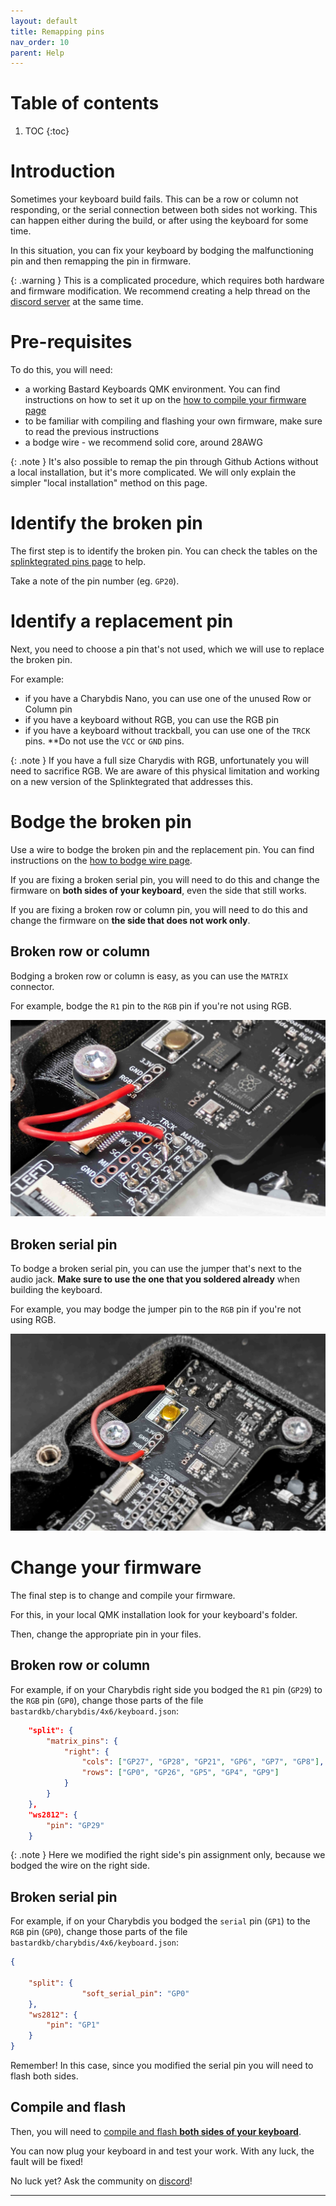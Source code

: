 ```yaml
---
layout: default
title: Remapping pins
nav_order: 10
parent: Help
---
```



# Table of contents

1. TOC
{:toc}

# Introduction

Sometimes your keyboard build fails. 
This can be a row or column not responding, or the serial connection between both sides not working.
This can happen either during the build, or after using the keyboard for some time.

In this situation, you can fix your keyboard by bodging the malfunctioning pin and then remapping the pin in firmware.

{: .warning }
This is a complicated procedure, which requires both hardware and firmware modification. We recommend creating a help thread on the [discord server][discord] at the same time.

# Pre-requisites

To do this, you will need:

- a working Bastard Keyboards QMK environment. You can find instructions on how to set it up on the [how to compile your firmware page][install]
- to be familiar with compiling and flashing your own firmware, make sure to read the previous instructions
- a bodge wire - we recommend solid core, around 28AWG

{: .note }
It's also possible to remap the pin through Github Actions without a local installation, but it's more complicated. We will only explain the simpler "local installation" method on this page.

# Identify the broken pin

The first step is to identify the broken pin. You can check the tables on the [splinktegrated pins page][pins] to help.

Take a note of the pin number (eg. `GP20`).

# Identify a replacement pin

Next, you need to choose a pin that's not used, which we will use to replace the broken pin.

For example:

- if you have a Charybdis Nano, you can use one of the unused Row or Column pin
- if you have a keyboard without RGB, you can use the RGB pin
- if you have a keyboard without trackball, you can use one of the `TRCK` pins. **Do not use the `VCC` or `GND` pins.

{: .note }
If you have a full size Charydis with RGB, unfortunately you will need to sacrifice RGB. We are aware of this physical limitation and working on a new version of the Splinktegrated that addresses this.

# Bodge the broken pin

Use a wire to bodge the broken pin and the replacement pin. You can find instructions on the [how to bodge wire page][bodge]. 

If you are fixing a broken serial pin, you will need to do this and change the firmware on **both sides of your keyboard**, even the side that still works.

If you are fixing a broken row or column pin, you will need to do this and change the firmware on **the side that does not work only**.

## Broken row or column

Bodging a broken row or column is easy, as you can use the `MATRIX` connector.

For example, bodge the `R1` pin to the `RGB` pin if you're not using RGB.

![](../assets/pics/help/remap/1.jpg)

## Broken serial pin

To bodge a broken serial pin, you can use the jumper that's next to the audio jack. **Make sure to use the one that you soldered already** when building the keyboard.

For example, you may bodge the jumper pin to the `RGB` pin if you're not using RGB.

![](../assets/pics/help/remap/2.jpg)

# Change your firmware

The final step is to change and compile your firmware.

For this, in your local QMK installation look for your keyboard's folder.

Then, change the appropriate pin in your files.

## Broken row or column

For example, if on your Charybdis right side you bodged the `R1` pin (`GP29`) to the `RGB` pin (`GP0`), change those parts of the file `bastardkb/charybdis/4x6/keyboard.json`:

```json
    "split": {
        "matrix_pins": {
            "right": {
                "cols": ["GP27", "GP28", "GP21", "GP6", "GP7", "GP8"],
                "rows": ["GP0", "GP26", "GP5", "GP4", "GP9"]
            }
        }
    },
    "ws2812": {
        "pin": "GP29"
    }
```

{: .note }
Here we modified the right side's pin assignment only, because we bodged the wire on the right side.

## Broken serial pin

For example, if on your Charybdis you bodged the `serial` pin (`GP1`) to the `RGB` pin (`GP0`), change those parts of the file `bastardkb/charybdis/4x6/keyboard.json`:

```json
{
    
    "split": {
                "soft_serial_pin": "GP0"
    },    
    "ws2812": {
        "pin": "GP1"
    }
}

```

Remember! In this case, since you modified the serial pin you will need to flash both sides.


## Compile and flash

Then, you will need to [compile and flash **both sides of your keyboard**][install].

You can now plug your keyboard in and test your work. With any luck, the fault will be fixed!

No luck yet? Ask the community on [discord][discord]!

---

[install]: {{site.baseurl}}/fw/compile-firmware.html
[bodge]: {{site.baseurl}}/help/diagnose_broken_trace.html
[pins]: {{site.baseurl}}/hw/pins.html
[bodge]: {{site.baseurl}}/help/bodge_wiring.html
[Discord]: https://www.bstkbd.com/discord
